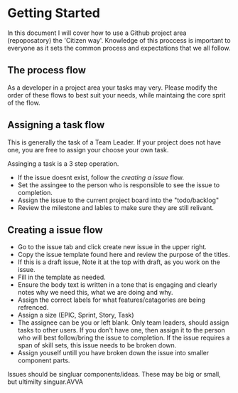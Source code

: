# Getting Started
In this document I will cover how to use a Github project area (repoposatory) the 'Citizen way'. Knowledge of this proccess is important to everyone as it sets the common process and expectations that we all follow.

## The process flow
As a developer in a project area your tasks may very. Please modify the order of these flows to best suit your needs, while maintaing the core sprit of the flow.

## Assigning a task flow
This is generally the task of a Team Leader. If your project does not have one, you are free to assign your choose your own task. 

Assinging a task is a 3 step operation. 

- If the issue doesnt exist, follow the _creating a issue_ flow.
- Set the assingee to the person who is responsible to see the issue to completion.
- Assign the issue to the current project board into the "todo/backlog"
- Review the milestone and lables to make sure they are still relivant.

## Creating a issue flow
- Go to the issue tab and click create new issue in the upper right.
- Copy the issue template found here and review the purpose of the titles.
- If this is a draft issue, Note it at the top with draft, as you work on the issue.
- Fill in the template as needed.
- Ensure the body text is written in a tone that is engaging and clearly notes why we need this, what we are doing and why.
- Assign the correct labels for what features/catagories are being refrenced.
- Assign a size (EPIC, Sprint, Story, Task)
- The assignee can be you or left blank. Only team leaders, should assign tasks to other users. If you don't have one, then assign it to the person who will best follow/bring the issue to completion. If the issue requires a span of skill sets, this issue needs to be broken down.
- Assign youself untill you have broken down the issue into smaller component parts.

Issues should be singluar components/ideas. These may be big or small, but ultimilty singuar.AVVA


